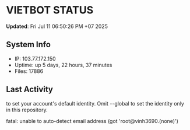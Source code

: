# VIETBOT STATUS
**Updated**: Fri Jul 11 06:50:26 PM +07 2025

## System Info
- IP: 103.77.172.150
- Uptime: up 5 days, 22 hours, 37 minutes
- Files: 17886

## Last Activity

to set your account's default identity.
Omit --global to set the identity only in this repository.

fatal: unable to auto-detect email address (got 'root@vinh3690.(none)')
